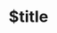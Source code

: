 ---
title: $title
second_title: Aspose.BarCode για Αναφορά API .NET
description: $description
type: docs
weight: $weight
url: /el/net/$ref/
---